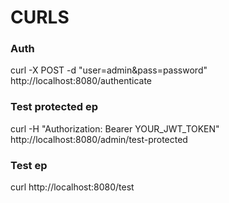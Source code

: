 # CURLS

### Auth

curl -X POST -d "user=admin&pass=password" http://localhost:8080/authenticate

### Test protected ep

curl -H "Authorization: Bearer YOUR_JWT_TOKEN" http://localhost:8080/admin/test-protected

### Test ep

curl http://localhost:8080/test
